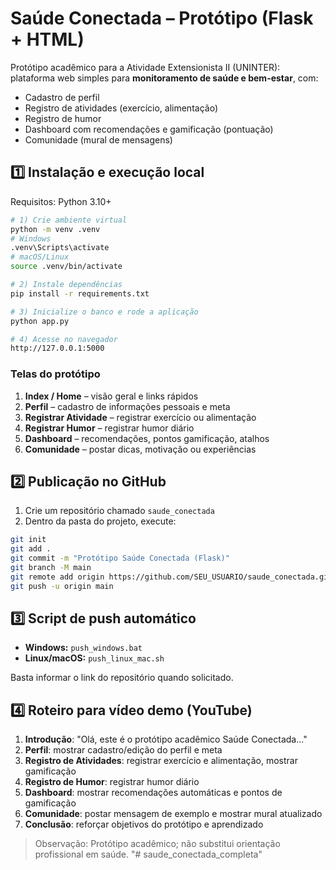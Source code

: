 
# Saúde Conectada – Protótipo (Flask + HTML)

Protótipo acadêmico para a Atividade Extensionista II (UNINTER): plataforma web simples para **monitoramento de saúde e bem-estar**, com:
- Cadastro de perfil
- Registro de atividades (exercício, alimentação)
- Registro de humor
- Dashboard com recomendações e gamificação (pontuação)
- Comunidade (mural de mensagens)

## 1️⃣ Instalação e execução local

Requisitos: Python 3.10+

```bash
# 1) Crie ambiente virtual
python -m venv .venv
# Windows
.venv\Scripts\activate
# macOS/Linux
source .venv/bin/activate

# 2) Instale dependências
pip install -r requirements.txt

# 3) Inicialize o banco e rode a aplicação
python app.py

# 4) Acesse no navegador
http://127.0.0.1:5000
```

### Telas do protótipo

1. **Index / Home** – visão geral e links rápidos  
2. **Perfil** – cadastro de informações pessoais e meta  
3. **Registrar Atividade** – registrar exercício ou alimentação  
4. **Registrar Humor** – registrar humor diário  
5. **Dashboard** – recomendações, pontos gamificação, atalhos  
6. **Comunidade** – postar dicas, motivação ou experiências

## 2️⃣ Publicação no GitHub

1. Crie um repositório chamado `saude_conectada`
2. Dentro da pasta do projeto, execute:

```bash
git init
git add .
git commit -m "Protótipo Saúde Conectada (Flask)"
git branch -M main
git remote add origin https://github.com/SEU_USUARIO/saude_conectada.git
git push -u origin main
```

## 3️⃣ Script de push automático

- **Windows:** `push_windows.bat`
- **Linux/macOS:** `push_linux_mac.sh`

Basta informar o link do repositório quando solicitado.

## 4️⃣ Roteiro para vídeo demo (YouTube)

1. **Introdução**: "Olá, este é o protótipo acadêmico Saúde Conectada..."  
2. **Perfil**: mostrar cadastro/edição do perfil e meta  
3. **Registro de Atividades**: registrar exercício e alimentação, mostrar gamificação  
4. **Registro de Humor**: registrar humor diário  
5. **Dashboard**: mostrar recomendações automáticas e pontos de gamificação  
6. **Comunidade**: postar mensagem de exemplo e mostrar mural atualizado  
7. **Conclusão**: reforçar objetivos do protótipo e aprendizado

> Observação: Protótipo acadêmico; não substitui orientação profissional em saúde.
"# saude_conectada_completa" 
